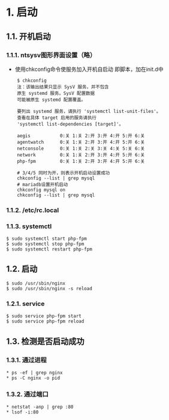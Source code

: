 # 1. 启动
## 1.1. 开机启动
### 1.1.1. ntsysv图形界面设置（略）
* 使用chkconfig命令使服务加入开机自启动
    即脚本，加在init.d中
```shell
    $ chkconfig
    注：该输出结果只显示 SysV 服务，并不包含
    原生 systemd 服务。SysV 配置数据
    可能被原生 systemd 配置覆盖。

    要列出 systemd 服务，请执行 'systemctl list-unit-files'。
    查看在具体 target 启用的服务请执行
    'systemctl list-dependencies [target]'。

    aegis          	0:关	1:关	2:开	3:开	4:开	5:开	6:关
    agentwatch     	0:关	1:关	2:开	3:开	4:开	5:开	6:关
    netconsole     	0:关	1:关	2:关	3:关	4:关	5:关	6:关
    network        	0:关	1:关	2:开	3:开	4:开	5:开	6:关
    php-fpm        	0:关	1:关	2:开	3:开	4:开	5:开	6:关
    
    # 3/4/5 同时为开，则表示开机启动设置成功
    chkconfig --list | grep mysql
    # mariadb设置开机启动
    chkconfig mysql on
    chkconfig --list | grep mysql
```
### 1.1.2. /etc/rc.local
### 1.1.3. systemctl
```shell
$ sudo systemctl start php-fpm
$ sudo systemctl stop php-fpm
$ sudo systemctl restart php-fpm
```

## 1.2. 启动
```shell
$ sudo /usr/sbin/nginx
$ sudo /usr/sbin/nginx -s reload
```
### 1.2.1. service
```shell
$ sudo service php-fpm start
$ sudo service php-fpm reload
```


## 1.3. 检测是否启动成功
### 1.3.1. 通过进程
    * ps -ef | grep nginx
    * ps -C nginx -o pid
### 1.3.2. 通过端口
    * netstat -anp | grep :80
    * lsof -i:80